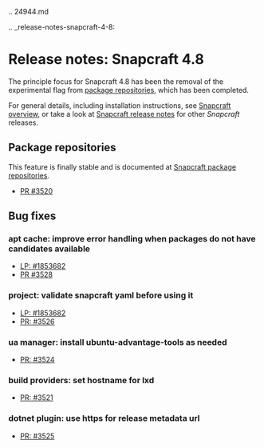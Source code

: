 .. 24944.md

.. _release-notes-snapcraft-4-8:

# Release notes: Snapcraft 4.8

The principle focus for Snapcraft 4.8 has been the removal of the experimental flag from [package repositories](snapcraft-package-repositories.md), which has been completed.

For general details, including installation instructions, see [Snapcraft overview](https://snapcraft.io/docs/snapcraft-overview), or take a look at [Snapcraft release notes](https://snapcraft.io/docs/snapcraft-release-notes) for other *Snapcraft* releases.

## Package repositories

This feature is finally stable and is documented at [Snapcraft package repositories](snapcraft-package-repositories.md).

* [PR #3520](https://github.com/snapcore/snapcraft/pull/3520)

## Bug fixes

### apt cache: improve error handling when packages do not have candidates available

* [LP: #1853682](https://bugs.launchpad.net/snapcraft/+bug/1853682)
* [PR #3528](https://github.com/snapcore/snapcraft/pull/3528)

### project: validate snapcraft yaml before using it

* [LP: #1853682](https://bugs.launchpad.net/snapcraft/+bug/1853682)
* [PR: #3526](https://github.com/snapcore/snapcraft/pull/3526)

### ua manager: install ubuntu-advantage-tools as needed

* [PR: #3524](https://github.com/snapcore/snapcraft/pull/3524)

### build providers: set hostname for lxd

* [PR: #3521](https://github.com/snapcore/snapcraft/pull/3521)

### dotnet plugin: use https for release metadata url

* [PR: #3525](https://github.com/snapcore/snapcraft/pull/3525)